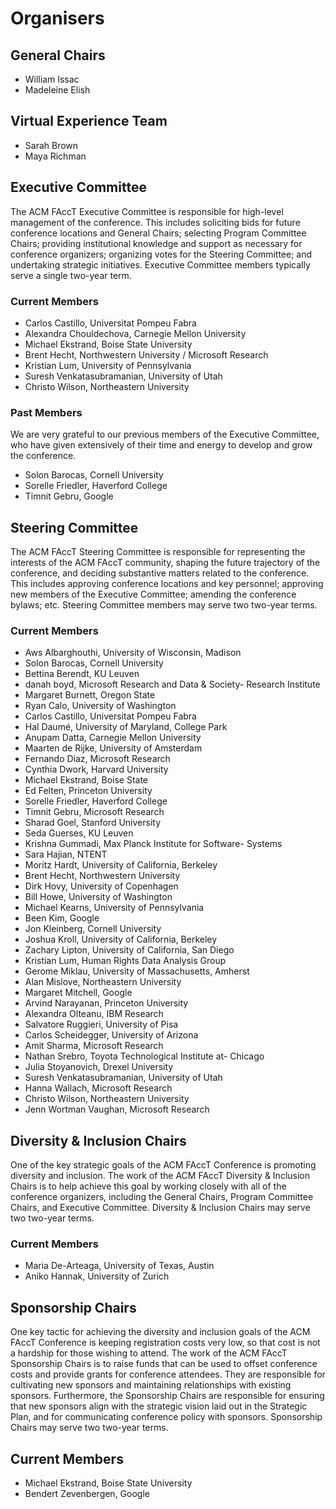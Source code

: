 # Organisers

## General Chairs

- William Issac
- Madeleine Elish

## Virtual Experience Team

- Sarah Brown
- Maya Richman

## Executive Committee

The ACM FAccT Executive Committee is responsible for high-level management of the conference. This includes soliciting bids for future conference locations and General Chairs; selecting Program Committee Chairs; providing institutional knowledge and support as necessary for conference organizers; organizing votes for the Steering Committee; and undertaking strategic initiatives. Executive Committee members typically serve a single two-year term.

### Current Members
- Carlos Castillo, Universitat Pompeu Fabra
- Alexandra Chouldechova, Carnegie Mellon University
- Michael Ekstrand, Boise State University
- Brent Hecht, Northwestern University / Microsoft Research
- Kristian Lum, University of Pennsylvania
- Suresh Venkatasubramanian, University of Utah
- Christo Wilson, Northeastern University

### Past Members
We are very grateful to our previous members of the Executive Committee, who have given extensively of their time and energy to develop and grow the conference.

- Solon Barocas, Cornell University
- Sorelle Friedler, Haverford College
- Timnit Gebru, Google

## Steering Committee
The ACM FAccT Steering Committee is responsible for representing the interests of the ACM FAccT community, shaping the future trajectory of the conference, and deciding substantive matters related to the conference. This includes approving conference locations and key personnel; approving new members of the Executive Committee; amending the conference bylaws; etc. Steering Committee members may serve two two-year terms.

### Current Members
- Aws Albarghouthi, University of Wisconsin, Madison
- Solon Barocas, Cornell University
- Bettina Berendt, KU Leuven
- danah boyd, Microsoft Research and Data & Society- Research Institute
- Margaret Burnett, Oregon State
- Ryan Calo, University of Washington
- Carlos Castillo, Universitat Pompeu Fabra
- Hal Daumé, University of Maryland, College Park
- Anupam Datta, Carnegie Mellon University
- Maarten de Rijke, University of Amsterdam
- Fernando Diaz, Microsoft Research
- Cynthia Dwork, Harvard University
- Michael Ekstrand, Boise State
- Ed Felten, Princeton University
- Sorelle Friedler, Haverford College
- Timnit Gebru, Microsoft Research
- Sharad Goel, Stanford University
- Seda Guerses, KU Leuven
- Krishna Gummadi, Max Planck Institute for Software- Systems
- Sara Hajian, NTENT
- Moritz Hardt, University of California, Berkeley
- Brent Hecht, Northwestern University
- Dirk Hovy, University of Copenhagen
- Bill Howe, University of Washington
- Michael Kearns, University of Pennsylvania
- Been Kim, Google
- Jon Kleinberg, Cornell University
- Joshua Kroll, University of California, Berkeley
- Zachary Lipton, University of California, San Diego
- Kristian Lum, Human Rights Data Analysis Group
- Gerome Miklau, University of Massachusetts, Amherst
- Alan Mislove, Northeastern University
- Margaret Mitchell, Google
- Arvind Narayanan, Princeton University
- Alexandra Olteanu, IBM Research
- Salvatore Ruggieri, University of Pisa
- Carlos Scheidegger, University of Arizona
- Amit Sharma, Microsoft Research
- Nathan Srebro, Toyota Technological Institute at- Chicago
- Julia Stoyanovich, Drexel University
- Suresh Venkatasubramanian, University of Utah
- Hanna Wallach, Microsoft Research
- Christo Wilson, Northeastern University
- Jenn Wortman Vaughan, Microsoft Research

## Diversity & Inclusion Chairs
One of the key strategic goals of the ACM FAccT Conference is promoting diversity and inclusion. The work of the ACM FAccT Diversity & Inclusion Chairs is to help achieve this goal by working closely with all of the conference organizers, including the General Chairs, Program Committee Chairs, and Executive Committee. Diversity & Inclusion Chairs may serve two two-year terms.

### Current Members
- Maria De-Arteaga, University of Texas, Austin
- Aniko Hannak, University of Zurich

## Sponsorship Chairs

One key tactic for achieving the diversity and inclusion goals of the ACM FAccT Conference is keeping registration costs very low, so that cost is not a hardship for those wishing to attend. The work of the ACM FAccT Sponsorship Chairs is to raise funds that can be used to offset conference costs and provide grants for conference attendees. They are responsible for cultivating new sponsors and maintaining relationships with existing sponsors. Furthermore, the Sponsorship Chairs are responsible for ensuring that new sponsors align with the strategic vision laid out in the Strategic Plan, and for communicating conference policy with sponsors. Sponsorship Chairs may serve two two-year terms.

## Current Members

- Michael Ekstrand, Boise State University
- Bendert Zevenbergen, Google
